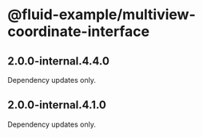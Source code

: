 # @fluid-example/multiview-coordinate-interface

## 2.0.0-internal.4.4.0

Dependency updates only.

## 2.0.0-internal.4.1.0

Dependency updates only.
